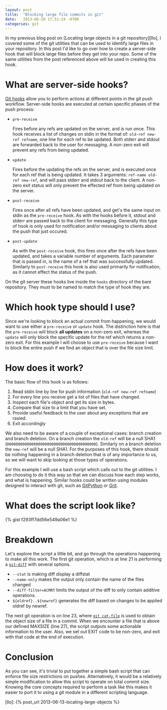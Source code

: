 ```yaml
---
layout: post
title:  "Blocking large file commits in git"
date:   2013-06-20 17:51:24 -0700 
categories: git
---
```


In my previous blog post on [Locating large objects in a git
repository][llo], I covered some of the git utilities that can be used to
identify large files in your repository. In this post I'd like to go over how
to create a server-side hook that will block large files before they get into
your repo. Some of the same utilities from the post referenced above will be
used in creating this hook.

# What are server-side hooks?
[Git hooks][githooks] allow you to perform actions at different points in the
git push workflow. Server-side hooks are executed at certain specific phases of
the push process:

* `pre-receive`

  Fires before any refs are updated on the server, and is run once.  This hook
  receives a list of changes on stdin in the format of: `old-ref new-ref
  refname`, one line for each ref to be updated. Both stderr and stdout are
  forwarded back to the user for messaging. A non-zero exit will prevent any
  refs from being updated.

* `update`

  Fires before the updating the refs on the server, and is executed once for
  each ref that is being updated. It takes 3 arguments: `ref-name old-ref
  new-ref`, and will pass stderr and stdout back to the client. A non-zero exit
  status will only prevent the effected ref from being updated on the server.

* `post-receive`
  
  Fires once after all refs have been updated, and get's the same input on
  stdin as the `pre-receive` hook. As with the hooks before it, stdout and
  stderr are passed back to the client for messaging. Generally this type of
  hook is only used for notification and/or messaging to clients about the push
  that just occured.

* `post-update`
  
  As with the `post-receive` hook, this fires once after the refs have been
  updated, and takes a variable number of arguments. Each parameter that is
  passed in, is the name of a ref that was successfully updated. Similarly to
  `post-receive` this hook is also used primarily for notification, as it cannot
  effect the status of the push.

On the git server these hooks live inside the `hooks` directory of the bare
repository. They must to be named to match the type of hook they are.

# Which hook type should I use?

Since we're looking to block an actual commit from happening, we would want to
use either a `pre-receive` or `update` hook. The distinction here is that the
`pre-receive` will block **all updates** on a non-zero exit, whereas the
`update` will only block the specific update for the ref which returns a
non-zero exit. For this example I will choose to use `pre-receive` because I
want to block the entire push if we find an object that is over the file size
limit.

# How does it work?

The basic flow of this hook is as follows:

1. Read stdin line by line for push information (`old-ref new-ref refname`)
1. For every line you receive get a list of files that have changed.
1. Inspect each file's object and get its size in bytes.
1. Compare that size to a limit that you have set.
1. Provide useful feedback to the user about any exceptions that are rasied.
1. Exit accordingly

We also need to be aware of a couple of exceptional cases: branch creation and
branch deletion. On a branch creation the `old-ref` will be a null SHA1
(`0000000000000000000000000000000000000000`). Similarly on a branch deletion
the `new-ref` will be a null SHA1. For the purposes of this hook, there should
be nothing happening in a branch deletion that is of any importance to us, so we
will want to skip looking at those types of operations.

For this example I will use a bash script which calls out to the git utilities.
I am choosing to do it this way so that we can discuss how each step works, and
what is happening. Similar hooks could be written using modules designed to
interact with git, such as [GitPython][gitpython] or [Grit][grit].

# What does the script look like?

{% gist f293ff7dd56e549a06e1 %}

# Breakdown
Let's explore the script a little bit, and go through the operations happening
to make all this work. The first git operation, which is at line 21 is
performing a [`git-diff`][gitdiff] with several options.

* `--stat` is making diff display a diffstat
* `--name-only` makes the output only contain the name of the files changed
* `--diff-filter=ACMRT` limits the output of the diff to only contain additive
  operations.
* `${oldref}..${newref}` generates the diff based on changes to be applied oldref by newref.

The next git operation is on line 23, where [`git cat-file`][gitcatfile] is used
to obtain the object size of a file in a commit. When we encounter a file that
is above our defined MAXSIZE (line 27), the script outputs some actionable
information to the user. Also, we set out EXIT code to be non-zero, and exit
with that code at the end of execution.

# Conclusion
As you can see, it's trivial to put together a simple bash script that can
enforce file size restrictions on pushes. Alternatively, it would be a
relatively simple modification to allow this script to operate on total commit
size. Knowing the core concepts required to perform a task like this makes
it easier to port it to using a git module in a different scripting language.

[githooks]: https://www.kernel.org/pub/software/scm/git/docs/githooks.html
[gitdiff]: https://www.kernel.org/pub/software/scm/git/docs/git-diff.html
[gitcatfile]: https://www.kernel.org/pub/software/scm/git/docs/git-cat-file.html
[gitpython]: http://gitorious.org/git-python
[grit]: https://github.com/mojombo/grit
[llo]: {% post_url 2013-06-13-locating-large-objects %}
